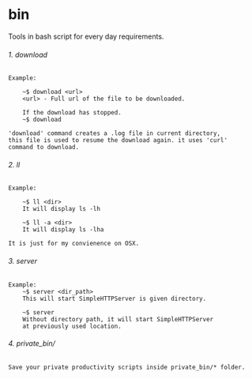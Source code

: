bin
===

Tools in bash script for every day requirements.

###### 1. download

	Example:

		~$ download <url>
		<url> - Full url of the file to be downloaded.

		If the download has stopped.
		~$ download

	'download' command creates a .log file in current directory,
	this file is used to resume the download again. it uses 'curl'
	command to download.

###### 2. ll

	Example:

		~$ ll <dir>
		It will display ls -lh

		~$ ll -a <dir>
		It will display ls -lha

	It is just for my convienence on OSX.

###### 3. server

	Example:
		~$ server <dir_path>
		This will start SimpleHTTPServer is given directory.

		~$ server
		Without directory path, it will start SimpleHTTPServer
		at previously used location.

###### 4. private_bin/

	Save your private productivity scripts inside private_bin/* folder.


